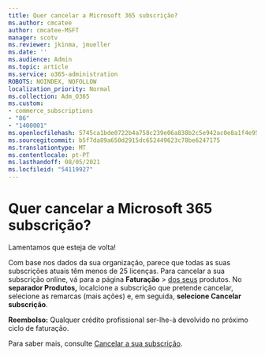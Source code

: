 ```yaml
---
title: Quer cancelar a Microsoft 365 subscrição?
ms.author: cmcatee
author: cmcatee-MSFT
manager: scotv
ms.reviewer: jkinma, jmueller
ms.date: ''
ms.audience: Admin
ms.topic: article
ms.service: o365-administration
ROBOTS: NOINDEX, NOFOLLOW
localization_priority: Normal
ms.collection: Adm_O365
ms.custom:
- commerce_subscriptions
- "86"
- "1400001"
ms.openlocfilehash: 5745ca1bde0722b4a758c239e06a838b2c5e942ac0e8a1f4e953fcccb978b41e
ms.sourcegitcommit: b5f7da89a650d2915dc652449623c78be6247175
ms.translationtype: MT
ms.contentlocale: pt-PT
ms.lasthandoff: 08/05/2021
ms.locfileid: "54119927"
---
```

# <a name="canceling-your-microsoft-365-subscription"></a>Quer cancelar a Microsoft 365 subscrição?

Lamentamos que esteja de volta!
  
Com base nos dados da sua organização, parece que todas as suas subscrições atuais têm menos de 25 licenças. Para cancelar a sua subscrição online, vá para a página **Faturação** \> [dos seus](https://go.microsoft.com/fwlink/p/?linkid=842054) produtos. No **separador Produtos,** localcione a subscrição que pretende cancelar, selecione as remarcas (mais ações) e, em seguida, **selecione Cancelar subscrição**.
  
**Reembolso:** Qualquer crédito profissional ser-lhe-à devolvido no próximo ciclo de faturação.

Para saber mais, consulte [Cancelar a sua subscrição](/microsoft-365/commerce/subscriptions/cancel-your-subscription).